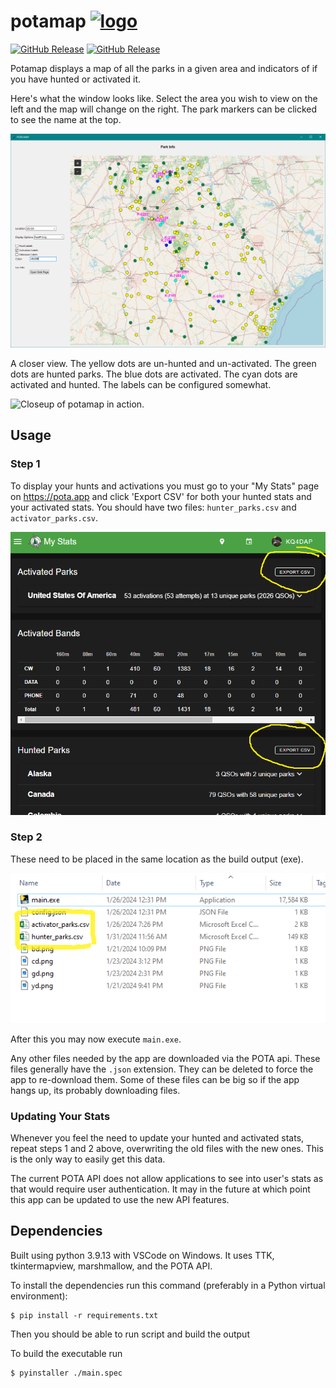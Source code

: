 # potamap <a href="https://pota.app"><img src="https://parksontheair.com/wp-content/themes/kff-child-theme/images/pota-logo.png" alt="logo" width="20"/></a>

[![GitHub Release](https://img.shields.io/badge/download-green)](https://github.com/cwhelchel/potamap/releases/download/v0.0.5/potamap_0.0.5.zip)
[![GitHub Release](https://img.shields.io/github/v/release/cwhelchel/potamap?style=flat-square)](https://github.com/cwhelchel/potamap/releases)

Potamap displays a map of all the parks in a given area and indicators
of if you have hunted or activated it.

Here's what the window looks like. Select the area you wish to view on the left
and the map will change on the right. The park markers can be clicked to see 
the name at the top.

![Screenshot potamap in action.](docs/img/demo.png)

A closer view. The yellow dots are un-hunted and un-activated. The green dots 
are hunted parks. The blue dots are activated. The cyan dots are activated and 
hunted. The labels can be configured somewhat.

![Closeup of potamap in action.](docs/img/demo2.png)

## Usage

### Step 1

To display your hunts and activations you must go to your "My Stats" page on 
https://pota.app and click 'Export CSV' for both your hunted stats and your 
activated stats. You should have two files: `hunter_parks.csv` and 
`activator_parks.csv`.

![Step 1 download your stat files](docs/img/step_1.png)

### Step 2

These need to be placed in the same location as the build output (exe).

![Step 2 place them with the exe](docs/img/step_2.png)

After this you may now execute `main.exe`. 

Any other files needed by the app are downloaded via the POTA api. These files 
generally have the `.json` extension. They can be deleted to force the app to 
re-download them. Some of these files can be big so if the app hangs up, its 
probably downloading files.

### Updating Your Stats

Whenever you feel the need to update your hunted and activated stats, repeat steps
1 and 2 above, overwriting the old files with the new ones. This is the only way
to easily get this data. 

The current POTA API does not allow applications to see into user's stats as 
that would require user authentication. It may in the future at which point
this app can be updated to use the new API features.


## Dependencies

Built using python 3.9.13 with VSCode on Windows. It uses TTK, tkintermapview,
marshmallow, and the POTA API.

To install the dependencies run this command (preferably in a Python virtual environment):

    $ pip install -r requirements.txt

Then you should be able to run script and build the output

To build the executable run

    $ pyinstaller ./main.spec


[pota-img]: https://static.pota.app/pota-logo-38x38.png